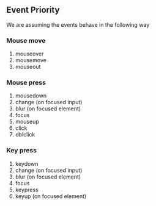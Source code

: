 
## Event Priority


We are assuming the events behave in the following way

### Mouse move

1. mouseover
2. mousemove
3. mouseout

### Mouse press

1. mousedown
2. change (on focused input)
3. blur (on focused element)
4. focus
5. mouseup
6. click
7. dblclick

### Key press

1. keydown
2. change (on focused input)
3. blur (on focused element)
4. focus
5. keypress
6. keyup (on focused element)
